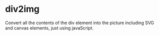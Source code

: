 # div2img
Convert all the contents of the div element into the picture including SVG and canvas elements, just using javaScript.
